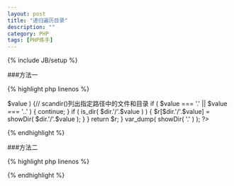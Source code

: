 ```yaml
---
layout: post
title: "递归遍历目录"
description: ""
category: PHP
tags: [PHP练手]
---
```

{% include JB/setup %}

###方法一

{% highlight php linenos %}
<meta charset="utf-8">
<?php 
function showDir( $dir )
{
    $r = array();
    foreach ( scandir( $dir ) as $key => $value ) {// scandir()列出指定路径中的文件和目录
        if ( $value === '.' || $value === '..'  ) {
            continue;
        }
        if ( is_dir( $dir.'/'.$value ) ) {
            $r[$dir.'/'.$value] = showDir( $dir.'/'.$value );
        }
    }
    return $r;
}
var_dump( showDir( '.' ) );
?>
{% endhighlight %}


###方法二

{% highlight php linenos %}
<meta charset="utf-8">
<?php
function showDir( $dir )
{
    $r              = array();
    $handledir = opendir( $dir ) ;
    while ( false !== $dirName = readdir( $handledir ) ) {//readdir()返回目录中下一个文件的文件名。文件名以在文件系统中的排序返回。 
        if ( $dirName==='.' || $dirName=='..' ) {
            continue;
        }
        if ( is_dir( $dir.'/'.$dirName ) ) {
            $r[$dir.'/'.$dirName] = showDir( $dir.'/'.$dirName );
        }
    }
    return $r;
}
var_dump( showDir( '.' ) );
?>
{% endhighlight %}